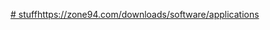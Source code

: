 [# stuff](https://zone94.com/downloads/software/applications)https://zone94.com/downloads/software/applications
